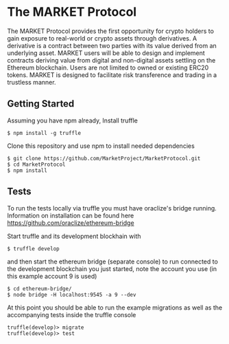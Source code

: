 # The MARKET Protocol
The MARKET Protocol provides the first opportunity for crypto holders to gain exposure to real-world or crypto assets through derivatives. A derivative is a contract between two parties with its value derived from an underlying asset. MARKET users will be able to design and implement contracts deriving value from digital and non-digital assets settling on the Ethereum blockchain. Users are not limited to owned or existing ERC20 tokens. MARKET is designed to facilitate risk transference and trading in a trustless manner.

## Getting Started
Assuming you have npm already, Install truffle
```
$ npm install -g truffle
```

Clone this repository and use npm to install needed dependencies
```
$ git clone https://github.com/MarketProject/MarketProtocol.git
$ cd MarketProtocol
$ npm install
```


## Tests
To run the tests locally via truffle you must have oraclize's bridge
running. Information on installation can be found here https://github.com/oraclize/ethereum-bridge

Start truffle and its development blockhain with
```
$ truffle develop
```

and then start the ethereum bridge (separate console) to run connected
to the development blockchain you just started, note the account you use (in this example account 9 is used)

```
$ cd ethereum-bridge/
$ node bridge -H localhost:9545 -a 9 --dev
```

At this point you should be able to run the example migrations as well
as the accompanying tests inside the truffle console

```
truffle(develop)> migrate
truffle(develop)> test
```